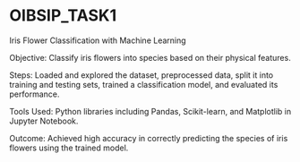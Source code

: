 # OIBSIP_TASK1
Iris Flower Classification with Machine Learning

Objective: Classify iris flowers into species based on their physical features.

Steps: Loaded and explored the dataset, preprocessed data, split it into training and testing sets, trained a classification model, and evaluated its performance.

Tools Used: Python libraries including Pandas, Scikit-learn, and Matplotlib in Jupyter Notebook.

Outcome: Achieved high accuracy in correctly predicting the species of iris flowers using the trained model.
